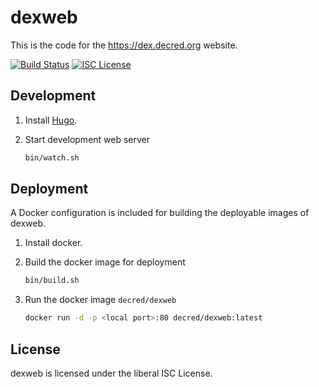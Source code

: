 # dexweb

This is the code for the <https://dex.decred.org> website.

[![Build Status](https://github.com/decred/dexweb/actions/workflows/docker.yml/badge.svg)](https://github.com/decred/dexweb/actions/workflows/docker.yml)
[![ISC License](http://img.shields.io/badge/license-ISC-blue.svg)](http://copyfree.org)

## Development

1. Install [Hugo](https://gohugo.io/).

1. Start development web server

    ```sh
    bin/watch.sh
    ```

## Deployment

A Docker configuration is included for building the deployable images of dexweb.

1. Install docker.

1. Build the docker image for deployment

    ```sh
    bin/build.sh
    ```

1. Run the docker image `decred/dexweb`

    ```sh
    docker run -d -p <local port>:80 decred/dexweb:latest
    ```

## License

dexweb is licensed under the liberal ISC License.
